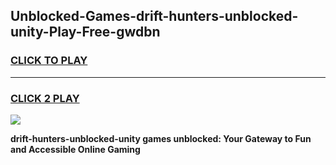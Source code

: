 
## Unblocked-Games-drift-hunters-unblocked-unity-Play-Free-gwdbn
<h3>
<a href="https://premium76.site?title=drift-hunters-unblocked-unity&ref=18A1">CLICK TO PLAY</a></h3>
<hr>

<h3>
<a href="https://premium76.site?title=drift-hunters-unblocked-unity&ref=18A1">CLICK 2 PLAY</a>
  
</h3>

<a href="https://premium76.site?title=drift-hunters-unblocked-unity&ref=18A1"><img src="https://clearcache.store/games.png"></a>


**drift-hunters-unblocked-unity games unblocked: Your Gateway to Fun and Accessible Online Gaming**
